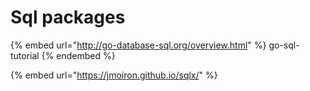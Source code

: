 # Sql packages

{% embed url="http://go-database-sql.org/overview.html" %}
go-sql-tutorial
{% endembed %}

{% embed url="https://jmoiron.github.io/sqlx/" %}
